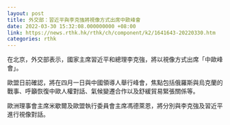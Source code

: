 ```yaml
---
layout: post
title: 外交部：習近平與李克強將視像方式出席中歐峰會
date: 2022-03-30 15:32:08.000000000 +08:00
link: https://news.rthk.hk/rthk/ch/component/k2/1641643-20220330.htm
categories: rthk
---
```


在北京，外交部表示，國家主席習近平和總理李克強，將以視像方式出席「中歐峰會」。

歐盟日前確認，將在四月一日與中國領導人舉行峰會，焦點包括俄羅斯與烏克蘭的戰事、呼籲恢復中歐人權對話、氣候變遷合作以及舒緩貿易緊張關係等。

歐洲理事會主席米歇爾及歐盟執行委員會主席馮德萊恩，將分別與李克強及習近平進行視像對話。
